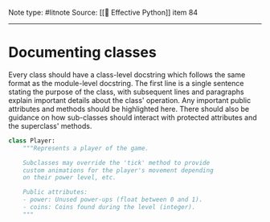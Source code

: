 Note type: #litnote
Source: [[📖 Effective Python]] item 84

---
# Documenting classes
Every class should have a class-level docstring which follows the same format as the module-level docstring. The first line is a single sentence stating the purpose of the class, with subsequent lines and paragraphs explain important details about the class' operation. Any important public attributes and methods should be highlighted here. There should also be guidance on how sub-classes should interact with protected attributes and the superclass' methods.
```python
class Player:
    """Represents a player of the game.

    Subclasses may override the 'tick' method to provide
    custom animations for the player's movement depending
    on their power level, etc.

    Public attributes:
    - power: Unused power-ups (float between 0 and 1).
    - coins: Coins found during the level (integer).
    """
```